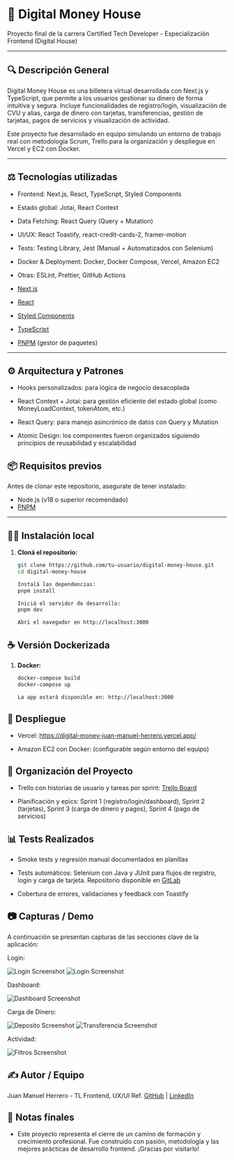 # 💸 Digital Money House

Proyecto final de la carrera Certified Tech Developer - Especialización Frontend (Digital House)

---

## 🔍 Descripción General

Digital Money House es una billetera virtual desarrollada con Next.js y TypeScript, que permite a los usuarios gestionar su dinero de forma intuitiva y segura. Incluye funcionalidades de registro/login, visualización de CVU y alias, carga de dinero con tarjetas, transferencias, gestión de tarjetas, pagos de servicios y visualización de actividad.

Este proyecto fue desarrollado en equipo simulando un entorno de trabajo real con metodología Scrum, Trello para la organización y despliegue en Vercel y EC2 con Docker.

---

## ⚖️ Tecnologías utilizadas

- Frontend: Next.js, React, TypeScript, Styled Components

- Estado global: Jotai, React Context

- Data Fetching: React Query (Query + Mutation)

- UI/UX: React Toastify, react-credit-cards-2, framer-motion

- Tests: Testing Library, Jest (Manual + Automatizados con Selenium)

- Docker & Deployment: Docker, Docker Compose, Vercel, Amazon EC2

- Otras: ESLint, Prettier, GitHub Actions

- [Next.js](https://nextjs.org/)
- [React](https://reactjs.org/)
- [Styled Components](https://styled-components.com/)
- [TypeScript](https://www.typescriptlang.org/)
- [PNPM](https://pnpm.io/) (gestor de paquetes)

---

## ⚙️ Arquitectura y Patrones

- Hooks personalizados: para lógica de negocio desacoplada

- React Context + Jotai: para gestión eficiente del estado global (como MoneyLoadContext, tokenAtom, etc.)

- React Query: para manejo asincrónico de datos con Query y Mutation

- Atomic Design: los componentes fueron organizados siguiendo principios de reusabilidad y escalabilidad

## 📦 Requisitos previos

Antes de clonar este repositorio, asegurate de tener instalado:

- Node.js (v18 o superior recomendado)
- [PNPM](https://pnpm.io/installation)

---

## 🧑‍💻 Instalación local

1. **Cloná el repositorio:**

   ```bash
   git clone https://github.com/tu-usuario/digital-money-house.git
   cd digital-money-house

   Instalá las dependencias:
   pnpm install

   Iniciá el servidor de desarrollo:
   pnpm dev

   Abrí el navegador en http://localhost:3000

## ☕ Versión Dockerizada

1. **Docker:**

   ```bash
   docker-compose build
   docker-compose up

   La app estará disponible en: http://localhost:3000

## 🚀 Despliegue

- Vercel: https://digital-money-juan-manuel-herrero.vercel.app/

- Amazon EC2 con Docker: (configurable según entorno del equipo)

## 📅 Organización del Proyecto

- Trello con historias de usuario y tareas por sprint:
[Trello Board](https://trello.com/invite/b/6828b364070297021d4dd856/ATTI8580e85159b160d54898d14b2c4577582B9ACF73/digital-money)

- Planificación y epics: Sprint 1 (registro/login/dashboard), Sprint 2 (tarjetas), Sprint 3 (carga de dinero y pagos), Sprint 4 (pago de servicios)

## 📊 Tests Realizados

- Smoke tests y regresión manual documentados en planillas

- Tests automáticos: Selenium con Java y JUnit para flujos de registro, login y carga de tarjeta. Repositorio disponible en [GitLab](https://gitlab.com/juanmanuelherrero281991-group/selenium-digitalmoney-tests)

- Cobertura de errores, validaciones y feedback con Toastify

## 📷 Capturas / Demo

A continuación se presentan capturas de las secciones clave de la aplicación:

Login:

![Login Screenshot](public/screenshots/loginA.jpg)
![Login Screenshot](public/screenshots/loginB.jpg)

Dashboard:

![Dashboard Screenshot](public/screenshots/perfilA.jpg)

Carga de Dinero:

![Deposito Screenshot](public/screenshots/depoA.jpg)
![Transferencia Screenshot ](public/screenshots/transA.jpg)

Actividad:

![Filtros Screenshot](public/screenshots/filtrosA.jpg)


## ✍️ Autor / Equipo

Juan Manuel Herrero - TL Frontend, UX/UI Ref. 
[GitHub](https://github.com/JuanHerrero28) | [LinkedIn](https://www.linkedin.com/in/juan-manuel-herrero/)

## 🚩 Notas finales

- Este proyecto representa el cierre de un camino de formación y crecimiento profesional. Fue construido con pasión, metodología y las mejores prácticas de desarrollo frontend. ¡Gracias por visitarlo!






